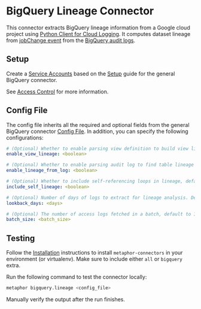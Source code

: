 # BigQuery Lineage Connector

This connector extracts BigQuery lineage information from a Google cloud project using [Python Client for Cloud Logging](https://googleapis.dev/python/logging/latest/index.html). It computes dataset lineage from [jobChange event](https://cloud.google.com/bigquery/docs/reference/auditlogs/rest/Shared.Types/BigQueryAuditMetadata#BigQueryAuditMetadata.JobChange) from the [BigQuery audit logs](https://cloud.google.com/bigquery/docs/reference/auditlogs).

## Setup

Create a [Service Accounts](https://console.cloud.google.com/iam-admin/serviceaccounts) based on the [Setup](../README.md#Setup) guide for the general BigQuery connector.

See [Access Control](https://cloud.google.com/logging/docs/access-control#console_permissions) for more information.

## Config File

The config file inherits all the required and optional fields from the general BigQuery connector [Config File](../README.md#config-file). In addition, you can specify the following configurations:

```yaml
# (Optional) Whether to enable parsing view definition to build view lineage, default True
enable_view_lineage: <boolean>

# (Optional) Whether to enable parsing audit log to find table lineage information, default True
enable_lineage_from_log: <boolean>

# (Optional) Whether to include self-referencing loops in lineage, default True
include_self_lineage: <boolean>

# (Optional) Number of days of logs to extract for lineage analysis. Default to 7.
lookback_days: <days>

# (Optional) The number of access logs fetched in a batch, default to 1000, value must be in range 0 - 1000
batch_size: <batch_size>
```

## Testing

Follow the [Installation](../../../README.md) instructions to install `metaphor-connectors` in your environment (or virtualenv). Make sure to include either `all` or `bigquery` extra.

Run the following command to test the connector locally:

```bash
metaphor bigquery.lineage <config_file>
```

Manually verify the output after the run finishes.
